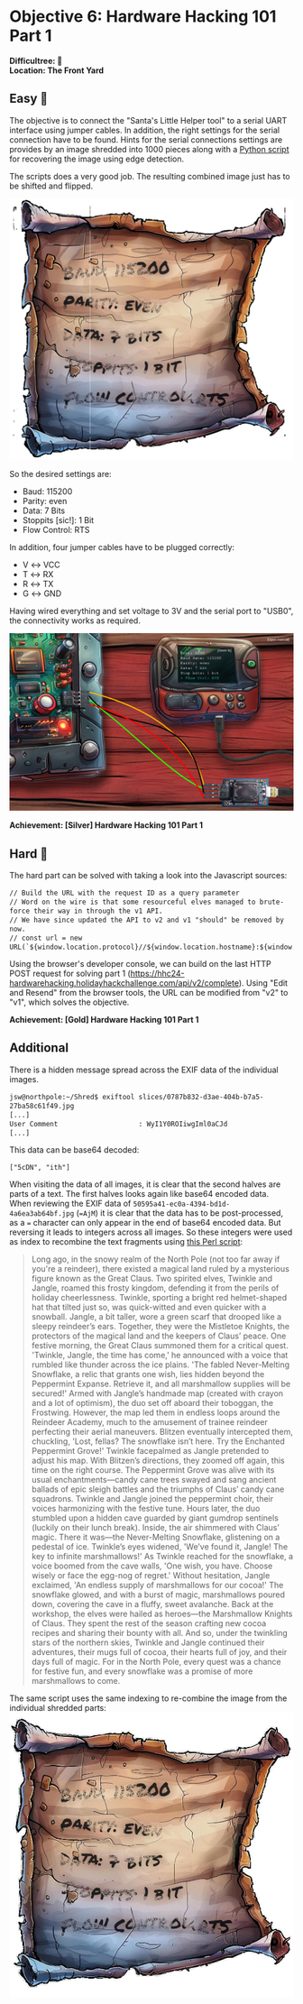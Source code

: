 # Objective 6: Hardware Hacking 101 Part 1

**Difficultree: 🎄**  
**Location: The Front Yard**

## Easy 🥈
The objective is to connect the "Santa's Little Helper tool" to a serial UART interface using jumper cables. In addition, the right settings for the serial connection have to be found.
Hints for the serial connections settings are provides by an image shredded into 1000 pieces along with a [Python script](https://gist.github.com/arnydo/5dc85343eca9b8eb98a0f157b9d4d719) for recovering the image using edge detection.

The scripts does a very good job. The resulting combined image just has to be shifted and flipped.

![assembled image](assembled_image_corrected.png)

So the desired settings are:
- Baud: 115200
- Parity: even
- Data: 7 Bits
- Stoppits [sic!]: 1 Bit
- Flow Control: RTS

In addition, four jumper cables have to be plugged correctly:
- V ↔ VCC
- T ↔ RX
- R ↔ TX
- G ↔ GND

Having wired everything and set voltage to 3V and the serial port to "USB0", the connectivity works as required.

![Part 1](part1.png)

**Achievement: [Silver] Hardware Hacking 101 Part 1**

## Hard 🥇
The hard part can be solved with taking a look into the Javascript sources:
```
// Build the URL with the request ID as a query parameter
// Word on the wire is that some resourceful elves managed to brute-force their way in through the v1 API.
// We have since updated the API to v2 and v1 "should" be removed by now.
// const url = new URL(`${window.location.protocol}//${window.location.hostname}:${window.location.port}/api/v1/complete`);
```
Using the browser's developer console, we can build on the last HTTP POST request for solving part 1 (https://hhc24-hardwarehacking.holidayhackchallenge.com/api/v2/complete).
Using "Edit and Resend" from the browser tools, the URL can be modified from "v2" to "v1", which solves the objective.

**Achievement: [Gold] Hardware Hacking 101 Part 1**

## Additional
There is a hidden message spread across the EXIF data of the individual images.
```
jsw@northpole:~/Shred$ exiftool slices/0787b832-d3ae-404b-b7a5-27ba58c61f49.jpg
[...]
User Comment                    : WyI1Y0ROIiwgIml0aCJd
[...]
```
This data can be base64 decoded:
```
["5cDN", "ith"]
```
When visiting the data of all images, it is clear that the second halves are parts of a text. The first halves looks again like base64 encoded data.   
When reviewing the EXIF data of `50595a41-ec0a-4394-bd1d-4a6ea3ab64bf.jpg` (`=AjM`) it is clear that the data has to be post-processed, as a `=` character can only appear in the end of base64 encoded data.
But reversing it leads to integers across all images. So these integers were used as index to recombine the text fragments using [this Perl script](uncover.pl):


> Long ago, in the snowy realm of the North Pole (not too far away if
> you're a reindeer), there existed a magical land ruled by a mysterious
> figure known as the Great Claus. Two spirited elves, Twinkle and
> Jangle, roamed this frosty kingdom, defending it from the perils of
> holiday cheerlessness. Twinkle, sporting a bright red helmet-shaped
> hat that tilted just so, was quick-witted and even quicker with a
> snowball. Jangle, a bit taller, wore a green scarf that drooped like a
> sleepy reindeer’s ears. Together, they were the Mistletoe Knights, the
> protectors of the magical land and the keepers of Claus’ peace. One
> festive morning, the Great Claus summoned them for a critical quest.
> 'Twinkle, Jangle, the time has come,' he announced with a voice that
> rumbled like thunder across the ice plains. 'The fabled Never-Melting
> Snowflake, a relic that grants one wish, lies hidden beyond the
> Peppermint Expanse. Retrieve it, and all marshmallow supplies will be
> secured!' Armed with Jangle’s handmade map (created with crayon and a
> lot of optimism), the duo set off aboard their toboggan, the
> Frostwing. However, the map led them in endless loops around the
> Reindeer Academy, much to the amusement of trainee reindeer perfecting
> their aerial maneuvers. Blitzen eventually intercepted them,
> chuckling, 'Lost, fellas? The snowflake isn’t here. Try the Enchanted
> Peppermint Grove!' Twinkle facepalmed as Jangle pretended to adjust
> his map. With Blitzen’s directions, they zoomed off again, this time
> on the right course. The Peppermint Grove was alive with its usual
> enchantments—candy cane trees swayed and sang ancient ballads of epic
> sleigh battles and the triumphs of Claus’ candy cane squadrons.
> Twinkle and Jangle joined the peppermint choir, their voices
> harmonizing with the festive tune. Hours later, the duo stumbled upon
> a hidden cave guarded by giant gumdrop sentinels (luckily on their
> lunch break). Inside, the air shimmered with Claus’ magic. There it
> was—the Never-Melting Snowflake, glistening on a pedestal of ice.
> Twinkle’s eyes widened, 'We’ve found it, Jangle! The key to infinite
> marshmallows!' As Twinkle reached for the snowflake, a voice boomed
> from the cave walls, 'One wish, you have. Choose wisely or face the
> egg-nog of regret.' Without hesitation, Jangle exclaimed, 'An endless
> supply of marshmallows for our cocoa!' The snowflake glowed, and with
> a burst of magic, marshmallows poured down, covering the cave in a
> fluffy, sweet avalanche. Back at the workshop, the elves were hailed
> as heroes—the Marshmallow Knights of Claus. They spent the rest of the
> season crafting new cocoa recipes and sharing their bounty with all.
> And so, under the twinkling stars of the northern skies, Twinkle and
> Jangle continued their adventures, their mugs full of cocoa, their
> hearts full of joy, and their days full of magic. For in the North
> Pole, every quest was a chance for festive fun, and every snowflake
> was a promise of more marshmallows to come.

The same script uses the same indexing to re-combine the image from the individual shredded parts:   
![Recovered image](out.jpg)
<!--stackedit_data:
eyJoaXN0b3J5IjpbLTM5NTI4NjMyMCwxNDcyOTg4NzEyLC0yMT
k5NDM3MTUsMjM1MTAyNzAyLDE1MzA5MTExNDcsMTYzODY4NDA0
MywyMDI2NTMxNjQ4XX0=
-->